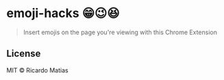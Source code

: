 # emoji-hacks 😁😉😆 

> Insert emojis on the page you're viewing with this Chrome Extension

## License

MIT © Ricardo Matias
